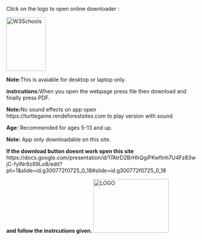<!DOCTYPE html>
<html>
<body>

<p>Click on the logo to open online downloader :<p>

<a href="https://docs.google.com/presentation/d/17AtrD2BrHhQgiPKwfInh7U4Fz83wjC-fylNr8z89Lo8/edit?usp=sharing" download>
 <img src="https://3.bp.blogspot.com/-B4gzpaIQB34/VJ2Z1lXwXcI/AAAAAAAAAdY/UB9SWaNHtYY/s1600/download-logo.gif" alt="W3Schools" width="104" height="142">
</a>

<p><b>Note:</b>This is avaiable for desktop or laptop only.</p>
<p><b>instrcutions:</b>When you open the webpage press file then download and finally press PDF.</p> <p><b>Note:</b>No sound effects on app open https://turtlegame.rendeforestsites.com to play version with sound</p>
<p><b>Age:</b> Recommended for ages 5-13 and up.
<p><b>Note:</b> App only downloadable on this site.
<p><b>If the download button doesnt work open this site </b>  https://docs.google.com/presentation/d/17AtrD2BrHhQgiPKwfInh7U4Fz83wjC-fylNr8z89Lo8/edit?pli=1&slide=id.g300772f0725_0_18#slide=id.g300772f0725_0_18 <p><b> and follow the instrcutions given. </b>
</body>
</html>
<img src="https://hosting.renderforestsites.com/27886268/1367359/media/8f7db83fdeecd5a4ee4f9407ac403d0a.jpg" alt="LOGO" width="199" height="142">

